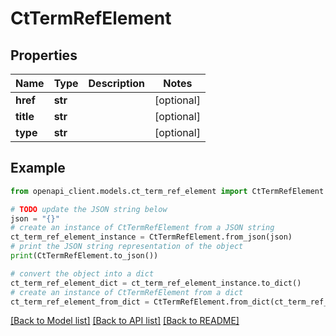 # CtTermRefElement


## Properties

Name | Type | Description | Notes
------------ | ------------- | ------------- | -------------
**href** | **str** |  | [optional] 
**title** | **str** |  | [optional] 
**type** | **str** |  | [optional] 

## Example

```python
from openapi_client.models.ct_term_ref_element import CtTermRefElement

# TODO update the JSON string below
json = "{}"
# create an instance of CtTermRefElement from a JSON string
ct_term_ref_element_instance = CtTermRefElement.from_json(json)
# print the JSON string representation of the object
print(CtTermRefElement.to_json())

# convert the object into a dict
ct_term_ref_element_dict = ct_term_ref_element_instance.to_dict()
# create an instance of CtTermRefElement from a dict
ct_term_ref_element_from_dict = CtTermRefElement.from_dict(ct_term_ref_element_dict)
```
[[Back to Model list]](../README.md#documentation-for-models) [[Back to API list]](../README.md#documentation-for-api-endpoints) [[Back to README]](../README.md)


